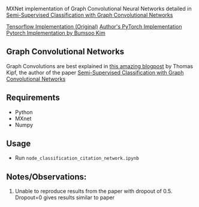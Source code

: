 MXNet implementation of Graph Convolutional Neural Networks detailed in [Semi-Supervised Classification with Graph Convolutional Networks](https://arxiv.org/abs/1609.02907)


[Tensorflow Implementation (Original)](https://github.com/tkipf/gcn)
[Author's PyTorch Implementation](https://github.com/tkipf/pygcn)
[Pytorch Implementation by Bumsoo Kim](https://github.com/meliketoy/graph-cnn.pytorch)

## Graph Convolutional Networks
Graph Convolutions are best explained in [this amazing blogpost](https://tkipf.github.io/graph-convolutional-networks/) by Thomas Kipf, 
the author of the paper [Semi-Supervised Classification with Graph Convolutional Networks](https://arxiv.org/abs/1609.02907)

## Requirements
- Python
- MXnet
- Numpy

## Usage

- Run `node_classification_citation_network.ipynb`

## Notes/Observations:
1. Unable to reproduce results from the paper with dropout of 0.5. Dropout=0 gives results similar to paper